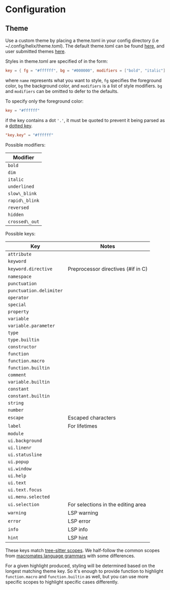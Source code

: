 # Configuration

## Theme

Use a custom theme by placing a theme.toml in your config directory (i.e ~/.config/helix/theme.toml). The default theme.toml can be found [here](https://github.com/helix-editor/helix/blob/master/theme.toml), and user submitted themes [here](https://github.com/helix-editor/helix/blob/master/contrib/themes).

Styles in theme.toml are specified of in the form:

```toml
key = { fg = "#ffffff", bg = "#000000", modifiers = ["bold", "italic"] }
```

where `name` represents what you want to style, `fg` specifies the foreground color, `bg` the background color, and `modifiers` is a list of style modifiers. `bg` and `modifiers` can be omitted to defer to the defaults.

To specify only the foreground color:

```toml
key = "#ffffff"
```

if the key contains a dot `'.'`, it must be quoted to prevent it being parsed as a [dotted key](https://toml.io/en/v1.0.0#keys).

```toml
"key.key" = "#ffffff"
```

Possible modifiers:

| Modifier       |
| ---            |
| `bold`         |
| `dim`          |
| `italic`       |
| `underlined`   |
| `slow\_blink`  |
| `rapid\_blink` |
| `reversed`     |
| `hidden`       |
| `crossed\_out` |

Possible keys:

| Key                     | Notes                               |
| ---                     | ---                                 |
| `attribute`             |                                     |
| `keyword`               |                                     |
| `keyword.directive`     | Preprocessor directives (\#if in C) |
| `namespace`             |                                     |
| `punctuation`           |                                     |
| `punctuation.delimiter` |                                     |
| `operator`              |                                     |
| `special`               |                                     |
| `property`              |                                     |
| `variable`              |                                     |
| `variable.parameter`    |                                     |
| `type`                  |                                     |
| `type.builtin`          |                                     |
| `constructor`           |                                     |
| `function`              |                                     |
| `function.macro`        |                                     |
| `function.builtin`      |                                     |
| `comment`               |                                     |
| `variable.builtin`      |                                     |
| `constant`              |                                     |
| `constant.builtin`      |                                     |
| `string`                |                                     |
| `number`                |                                     |
| `escape`                | Escaped characters                  |
| `label`                 | For lifetimes                       |
| `module`                |                                     |
| `ui.background`         |                                     |
| `ui.linenr`             |                                     |
| `ui.statusline`         |                                     |
| `ui.popup`              |                                     |
| `ui.window`             |                                     |
| `ui.help`               |                                     |
| `ui.text`               |                                     |
| `ui.text.focus`         |                                     |
| `ui.menu.selected`      |                                     |
| `ui.selection`          | For selections in the editing area  |
| `warning`               | LSP warning                         |
| `error`                 | LSP error                           |
| `info`                  | LSP info                            |
| `hint`                  | LSP hint                            |

These keys match [tree-sitter scopes](https://tree-sitter.github.io/tree-sitter/syntax-highlighting#theme). We half-follow the common scopes from [macromates language grammars](https://macromates.com/manual/en/language_grammars) with some differences.

For a given highlight produced, styling will be determined based on the longest matching theme key. So it's enough to provide function to highlight `function.macro` and `function.builtin` as well, but you can use more specific scopes to highlight specific cases differently.
